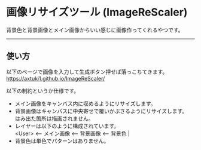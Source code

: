 # 画像リサイズツール (ImageReScaler)

背景色と背景画像とメイン画像からいい感じに画像作ってくれるやつです。  

---

## 使い方

以下のページで画像を入力して生成ボタン押せば落っこちてきます。  
https://axtuki1.github.io/ImageReScaler/

以下の制約というか仕様です。  
- メイン画像をキャンバス内に収めるようにリサイズします。
- 背景画像はキャンバスに中央寄せで覆いかぶさるようにリサイズします。  
  はみ出た箇所は描画されません。
- レイヤーは以下のように構成されています。  
  \<User\> <-- メイン画像 <-- 背景画像 <-- 背景色 |
- 背景色は単色でパターンはありません。 